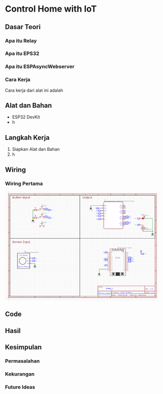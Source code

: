 # Control Home with IoT

## Dasar Teori

### Apa itu Relay

### Apa itu EPS32

### Apa itu ESPAsyncWebserver

### Cara Kerja

Cara kerja dari alat ini adalah 

## Alat dan Bahan

- ESP32 DevKit
- h

## Langkah Kerja

1. Siapkan Alat dan Bahan
2. h

## Wiring

### Wiring Pertama

![alt text](./img/image.png)

## Code

## Hasil

## Kesimpulan

### Permasalahan

### Kekurangan

### Future Ideas
